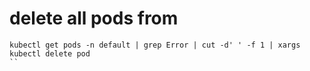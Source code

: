 # delete all pods from 
```
kubectl get pods -n default | grep Error | cut -d' ' -f 1 | xargs kubectl delete pod
``